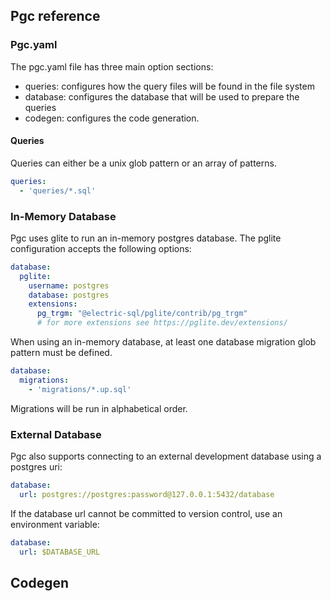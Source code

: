 ## Pgc reference

### Pgc.yaml
The pgc.yaml file has three main option sections:
* queries: configures how the query files will be found in the file system
* database: configures the database that will be used to prepare the queries
* codegen: configures the code generation.

#### Queries
Queries can either be a unix glob pattern or an array of patterns.
```yaml
queries:
  - 'queries/*.sql'
```

### In-Memory Database
Pgc uses glite to run an in-memory postgres database. The pglite configuration accepts the following options:
```yaml
database:
  pglite:
    username: postgres
    database: postgres
    extensions:
      pg_trgm: "@electric-sql/pglite/contrib/pg_trgm"
      # for more extensions see https://pglite.dev/extensions/
```

When using an in-memory database, at least one database migration glob pattern must be defined.
```yaml
database:
  migrations:
    - 'migrations/*.up.sql'
```
Migrations will be run in alphabetical order.

### External Database
Pgc also supports connecting to an external development database using a postgres uri:
```yaml
database:
  url: postgres://postgres:password@127.0.0.1:5432/database
```
If the database url cannot be committed to version control, use an environment variable:
```yaml
database:
  url: $DATABASE_URL
```

## Codegen
